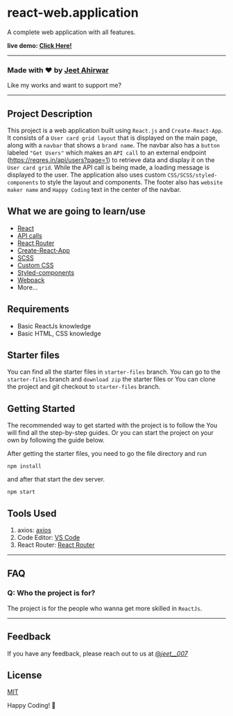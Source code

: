 # react-web.application

A complete web application with all features.

**live demo: [Click Here!](https://jeet00007.github.io/react-web.application/)**



---

### Made with ❤️ by [Jeet Ahirwar](https://www.instagram.com/_jeet__007_/)

Like my works and want to support me?

---

## Project Description

This project is a web application built using `React.js` and `Create-React-App`. It consists of a `User card grid layout` that is displayed on the main page, along with a `navbar` that shows a `brand name`. The navbar also has a `button` labeled `"Get Users"` which makes an `API call` to an external endpoint (https://reqres.in/api/users?page=1) to retrieve data and display it on the `User card grid`. While the API call is being made, a loading message is displayed to the user. The application also uses custom `CSS/SCSS/styled-components` to style the layout and components. The footer also has `website maker name` and `Happy Coding` text in the center of the navbar.

## What we are going to learn/use

- [React](https://reactjs.org/)
- [API calls](https://www.cloudflare.com/en-gb/learning/security/api/what-is-api-call/)
- [React Router](https://reactrouter.com/en/main)
- [Create-React-App](https://reactjs.org/docs/create-a-new-react-app.html)
- [SCSS](https://sass-lang.com/)
- [Custom CSS](https://jetpack.com/support/custom-css/#:~:text=The%20Custom%20CSS%20Editor%20allows,Writing%20in%20your%20site's%20dashboard.)
- [Styled-components](https://styled-components.com/)
- [Webpack](https://webpack.js.org/)
- More...

## Requirements

- Basic ReactJs knowledge
- Basic HTML, CSS knowledge

## Starter files

You can find all the starter files in `starter-files` branch. You can go to the `starter-files` branch and `download zip` the starter files or You can clone the project and git checkout to `starter-files` branch.

## Getting Started

The recommended way to get started with the project is to follow the  You will find all the step-by-step guides. Or you can start the project on your own by following the guide below.

After getting the starter files, you need to go the file directory and run

```shell
npm install
```

and after that start the dev server.

```shell
npm start
```

## Tools Used

1. axios: [axios](https://www.npmjs.com/package/axios)
1. Code Editor: [VS Code](https://code.visualstudio.com/)
1. React Router: [React Router](https://reactrouter.com/en/main)

---

## FAQ

### Q: Who the project is for?

The project is for the people who wanna get more skilled in `ReactJs`.

---

## Feedback

If you have any feedback, please reach out to us at [@_jeet__007_](https://www.instagram.com/_jeet__007_/)


## License

[MIT](https://choosealicense.com/licenses/mit/)

Happy Coding! 🚀
